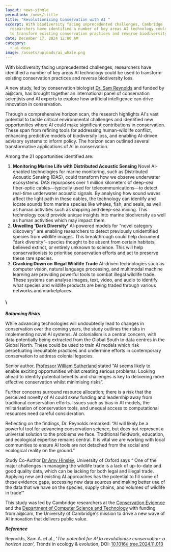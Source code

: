```yaml
---
layout: news-single
permalink: /news/:title
title: "Revolutionising Conservation with AI "
excerpt: With biodiversity facing unprecedented challenges, Cambridge
  researchers have identified a number of key areas AI technology could be used
  to transform existing conservation practices and reverse biodiversity loss.
date: December 17, 2024 12:00 AM
category:
  - ai-deas
image: /assets/uploads/ai_whale.png
---
```

With biodiversity facing unprecedented challenges, researchers have identified a number of key areas AI technology could be used to transform existing conservation practices and reverse biodiversity loss. 

A new study, led by conservation biologist [Dr. Sam Reynolds](https://www.zoo.cam.ac.uk/directory/dr-sam-reynolds) and funded by ai@cam, has brought together an international panel of conservation scientists and AI experts to explore how artificial intelligence can drive innovation in conservation. 

Through a comprehensive horizon scan, the research highlights AI's vast potential to tackle critical environmental challenges and identified new opportunities where AI could make significant contributions in conservation. These span from refining tools for addressing human-wildlife conflict, enhancing predictive models of biodiversity loss, and enabling AI-driven advisory systems to inform policy.
The horizon scan outlined several transformative applications of AI in conservation. 

Among the 21 opportunities identified are:

1. **Monitoring Marine Life with Distributed Acoustic Sensing**
   Novel AI-enabled technologies for marine monitoring, such as Distributed Acoustic Sensing (DAS), could transform how we observe underwater ecosystems. DAS repurposes over 1 million kilometers of deep-sea fiber-optic cables—typically used for telecommunications—to detect real-time underwater acoustic signals. By analysing how sound waves affect the light path in these cables, the technology can identify and locate sounds from marine species like whales, fish, and seals, as well as human activities such as shipping and deep-sea mining. This technology could provide unique insights into marine biodiversity as well as human activities which may impact them. 
2. **Unveiling 'Dark Diversity'** 
   AI-powered models for “novel category discovery” are enabling researchers to detect previously unidentified species from wildlife images. This breakthrough could help document “dark diversity”- species thought to be absent from certain habitats, believed extinct, or entirely unknown to science. This will help conservationists to prioritise conservation efforts and act to preserve these rare species. 
3. **Cracking Down on Illegal Wildlife Trade**
   AI-driven technologies such as computer vision, natural language processing, and multimodal machine learning are providing powerful tools to combat illegal wildlife trade. These systems can analyse images, text, video, and audio to identify what species and wildlife products are being traded through various networks and marketplaces. 

#### \
***Balancing Risks***

While advancing technologies will undoubtedly lead to changes in conservation over the coming years, the study outlines the risks in implementing novel AI systems. AI colonialism is a central concern, with data potentially being extracted from the Global South to data centres in the Global North. These could be used to train AI models which risk perpetuating inequitable practices and undermine efforts in contemporary conservation to address colonial legacies. 

Senior author, [Professor William Sutherland](https://www.zoo.cam.ac.uk/directory/bill-sutherland) stated “AI seems likely to enable exciting opportunities whilst creating serious problems. Looking ahead to identify potential benefits and challenges is key to delivering more effective conservation whilst minimising risks”. 

Further concerns surround resource allocation; there is a risk that the perceived novelty of AI could skew funding and leadership away from traditional conservation efforts. Issues such as bias in AI models, the militarisation of conservation tools, and unequal access to computational resources need careful consideration. 

Reflecting on the findings, Dr. Reynolds remarked: “AI will likely be a powerful tool for advancing conservation science, but does not represent a universal solution to the problems we face. Traditional fieldwork, education, and ecological expertise remains central. It is vital we are working with local communities to ensure AI tools are not detached from the social and ecological reality on the ground.”

Study Co-Author [Dr Amy Hinsley](https://www.biology.ox.ac.uk/people/amy-hinsley), University of Oxford says “ One of the major challenges in managing the wildlife trade is a lack of up-to-date and good quality data, which can be lacking for both legal and illegal trade. Applying new and existing AI approaches has the potential to fill some of these evidence gaps, accessing new data sources and making better use of the data that we have on the species, supply chains, and volumes of wildlife in trade’”

This study was led by Cambridge researchers at the [Conservation Evidence](https://www.conservationevidence.com/) and the [Department of Computer Science and Technology](https://www.cst.cam.ac.uk/) with funding from ai@cam, the University of Cambridge's mission to drive a new wave of AI innovation that delivers public value.

***Reference***

Reynolds, Sam A. et al., '*The potential for AI to revolutionize conservation: a horizon scan',* Trends in ecology & evolution, DOI: [10.1016/j.tree.2024.11.013](https://doi.org/10.1016/j.tree.2024.11.013)